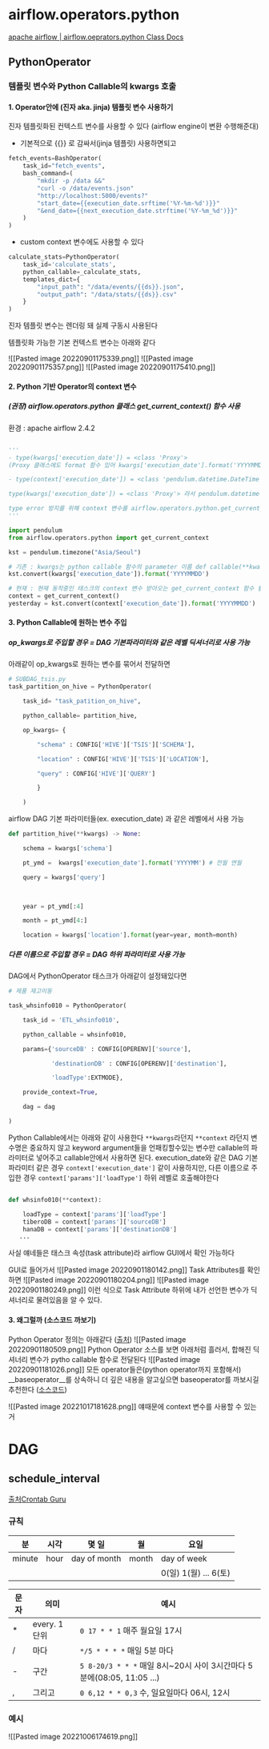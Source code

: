 # airflow.operators.python
[apache airflow | airflow.oeprators.python Class Docs](https://airflow.apache.org/docs/apache-airflow/stable/_api/airflow/operators/python/index.html)
## PythonOperator
### 템플릿 변수와 Python Callable의 kwargs 호출

#### 1. Operator안에 (진자 aka. jinja) 템플릿 변수 사용하기
진자 템플릿화된 컨텍스트 변수를 사용할 수 있다 (airflow engine이 변환 수행해준대)
- 기본적으로 {{}} 로 감싸서(jinja 템플릿) 사용하면되고
```python
fetch_events=BashOperator(
	task_id="fetch_events",
	bash_command=(
		"mkdir -p /data &&"
		"curl -o /data/events.json"
		"http://localhost:5000/events?"
		"start_date={{execution_date.srftime('%Y-%m-%d')}}"
		"&end_date={{next_execution_date.strftime('%Y-%m_%d')}}"
	)
)
```
- custom context 변수에도 사용할 수 있다
```python
calculate_stats=PythonOperator(
	task_id='calculate_stats',
	python_callable=_calculate_stats,
	templates_dict={
		"input_path": "/data/events/{{ds}}.json",
		"output_path": "/data/stats/{{ds}}.csv"
	}
)
```
진자 템플릿 변수는 렌더링 돼 실제 구동시 사용된다

템플릿화 가능한 기본 컨텍스트 변수는 아래와 같다

![[Pasted image 20220901175339.png]]
![[Pasted image 20220901175357.png]]
![[Pasted image 20220901175410.png]]


#### 2. Python 기반 Operator의 context 변수 
##### (권장) airflow.operators.python 클래스 get_current_context() 함수 사용
환경 : apache airflow 2.4.2
```python

'''
- type(kwargs['execution_date']) = <class 'Proxy'> 
(Proxy 클래스에도 format 함수 있어 kwargs['execution_date'].format('YYYYMMDD')는 동작)

- type(context['execution_date']) = <class 'pendulum.datetime.DateTime'>

type(kwargs['execution_date']) = <class 'Proxy'> 라서 pendulum.datetime 객체만 허용하는 pendulum.Timezone.convert()[pendulum github](https://github.com/sdispater/pendulum/blob/master/pendulum/tz/timezone.py) 에러 발생

type error 방지를 위해 context 변수를 airflow.operators.python.get_current_context() 활용
'''

import pendulum
from airflow.operators.python import get_current_context

kst = pendulum.timezone("Asia/Seoul")

# 기존 : kwargs는 python callable 함수의 parameter 이름 def callable(**kwargs)
kst.convert(kwargs['execution_date']).format('YYYYMMDD')

# 현재 : 현재 동작중인 태스크의 context 변수 받아오는 get_current_context 함수 활용
context = get_current_context()
yesterday = kst.convert(context['execution_date']).format('YYYYMMDD')
```

#### 3. Python Callable에 원하는 변수 주입

##### op_kwargs로 주입할 경우 = DAG 기본파라미터와 같은 레벨 딕셔너리로 사용 가능
아래같이 op_kwargs로 원하는 변수를 묶어서 전달하면
```python
# SUBDAG_tsis.py
task_partition_on_hive = PythonOperator(

	task_id= "task_patition_on_hive",

	python_callable= partition_hive,

	op_kwargs= {

		"schema" : CONFIG['HIVE']['TSIS']['SCHEMA'],

		"location" : CONFIG['HIVE']['TSIS']['LOCATION'],

		"query" : CONFIG['HIVE']['QUERY']

		}

	)
```

airflow DAG 기본 파라미터들(ex. execution_date) 과 같은 레벨에서 사용 가능
```python
def partition_hive(**kwargs) -> None:

    schema = kwargs['schema']

    pt_ymd =  kwargs['execution_date'].format('YYYYMM') # 전월 연월

    query = kwargs['query']

  

    year = pt_ymd[:4]

    month = pt_ymd[4:]

    location = kwargs['location'].format(year=year, month=month)
```


##### 다른 이름으로 주입할 경우 = DAG 하위 파라미터로 사용 가능
DAG에서 PythonOperator 태스크가 아래같이 설정돼있다면
```python
# 제품 재고이동

task_whsinfo010 = PythonOperator(

    task_id = 'ETL_whsinfo010',

    python_callable = whsinfo010,

    params={'sourceDB' : CONFIG[OPERENV]['source'],

            'destinationDB' : CONFIG[OPERENV]['destination'],

            'loadType':EXTMODE},

    provide_context=True,

    dag = dag

)
```

Python Callable에서는 아래와 같이 사용한다
`**kwargs`라던지 `**context` 라던지 변수명은 중요하지 않고 keyword argument들을 언패킹할수있는 변수만 callable의 파라미터로 넣어주고 callable안에서 사용하면 된다.
execution_date와 같은 DAG 기본 파라미터 같은 경우 `context['execution_date']` 같이 사용하지만, 다른 이름으로 주입한 경우 `context['params']['loadType']` 하위 레벨로 호출해야한다
```python

def whsinfo010(**context):

    loadType = context['params']['loadType']
    tiberoDB = context['params']['sourceDB']
    hanaDB = context['params']['destinationDB']
   ...
```

사실 얘네들은 태스크 속성(task attribute)라 airflow GUI에서 확인 가능하다

GUI로 들어가서
![[Pasted image 20220901180142.png]]
Task Attributes를 확인하면
![[Pasted image 20220901180204.png]]
![[Pasted image 20220901180249.png]]
이런 식으로 Task Attribute 하위에 내가 선언한 변수가 딕셔너리로 물려있음을 알 수 있다.

#### 3. 왜그럴까 (소스코드 까보기)
Python Operator 정의는 아래같다 ([출처](https://airflow.apache.org/docs/apache-airflow/stable/_api/airflow/operators/python/index.html?highlight=template_fields#airflow.operators.python.PythonOperator.template_fields))
![[Pasted image 20220901180509.png]]
Python Operator 소스를 보면 아래처럼 흘러서, 합해진 딕셔너리 변수가 pytho  callable 함수로 전달된다
![[Pasted image 20220901181026.png]]
	모든 operator들은(python operator까지 포함해서) __baseoperator__를 상속하니 더 깊은 내용을 알고싶으면 baseoperator를 까보시길 추천한다 ([소스코드](https://airflow.apache.org/docs/apache-airflow/stable/_modules/airflow/models/baseoperator.html#ScheduleInterval))

![[Pasted image 20221017181628.png]]
얘때문에 context 변수를 사용할 수 있는거
# DAG
## schedule_interval
[출처](https://velog.io/@jay2u8809/Crontab%ED%81%AC%EB%A1%A0%ED%83%AD-%EC%8B%9C%EA%B0%84-%EC%84%A4%EC%A0%95)[Crontab Guru](https://crontab.guru/#5_0_*_*_*)
### 규칙
| 분     | 시각 | 몇 일        | 월    | 요일                  |
| ------ | ---- | ------------ | ----- | --------------------- |
| minute | hour | day of month | month | day of week           |
|        |      |              |       | 0(일) 1(월) ... 6(토) |

| 문자 | 의미                         | 예시                                                                  |
| ---- | ---------------------------- | --------------------------------------------------------------------- |
| *    | every. 1 단위 | `0 17 * * 1`                     매주 월요일 17시                     |
| /    | 마다     | `*/5 * * * *`   매일 5분 마다                                         |
| -    | 구간                         | `5 8-20/3 * * *` 매일 8시~20시 사이 3시간마다 5분에(08:05, 11:05 ...) |
| ,    | 그리고                       | `0 6,12 * * 0,3` 수, 일요일마다 06시, 12시                        |
### 예시
![[Pasted image 20221006174619.png]]
